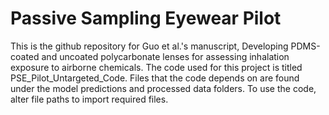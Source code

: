 # Passive Sampling Eyewear Pilot
This is the github repository for Guo et al.'s manuscript, Developing PDMS-coated and uncoated polycarbonate lenses for assessing inhalation exposure to airborne chemicals. The code used for this project is titled PSE_Pilot_Untargeted_Code. Files that the code depends on are found under the model predictions and processed data folders. To use the code, alter file paths to import required files. 